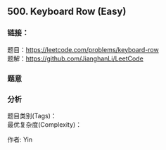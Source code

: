 ## 500. Keyboard Row (Easy)

### **链接**：
题目：https://leetcode.com/problems/keyboard-row  
题解：https://github.com/JianghanLi/LeetCode

### **题意**



### **分析**  
题目类别(Tags)：  
最优复杂度(Complexity)：  



作者: Yin
